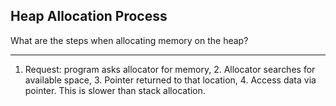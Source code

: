 ## Heap Allocation Process

What are the steps when allocating memory on the heap?

---

1. Request: program asks allocator for memory, 2. Allocator searches for available space, 3. Pointer returned to that location, 4. Access data via pointer. This is slower than stack allocation.

